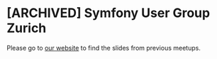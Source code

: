 # [ARCHIVED] Symfony User Group Zurich

Please go to [our website](https://symfony-user-group-zurich.github.io/) to find the slides from previous meetups.
